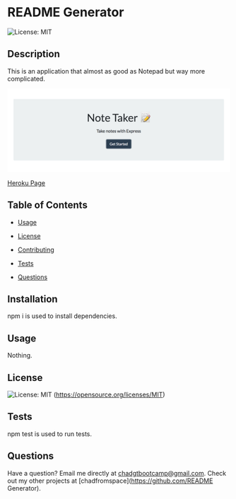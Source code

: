 # README Generator

  ![License: MIT](https://img.shields.io/badge/License-MIT-yellow.svg)

  ## Description

  This is an application that almost as good as Notepad but way more complicated.

   ![IMG](./public/assets/img/img.png)
   
   [Heroku Page](https://notesandstuff.herokuapp.com/)

  ## Table of Contents

  * [Usage](#usage)

  * [License](#license)

  * [Contributing](#contributing)

  * [Tests](#tests)

  * [Questions](#questions)

  ## Installation

  npm i is used to install dependencies.

  ## Usage

  Nothing.

  ## License

  ![License: MIT](https://img.shields.io/badge/License-MIT-yellow.svg)
  (https://opensource.org/licenses/MIT)

  ## Tests

  npm test is used to run tests.

  ## Questions

  Have a question? Email me directly at chadgtbootcamp@gmail.com.
  Check out my other projects at [chadfromspace](https://github.com/README Generator).
